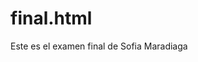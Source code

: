 # final.html
Este es el examen final de Sofia Maradiaga
<!DOCTYPE html>
<html>
    <head>
        <meta charset="utf-8">
        <title>Derivado de " Final_Sofia Maradiaga"</title>
        <style>
            .titulo{
            float:middle;
            border-style:double;
            }
            .fotos{
            float:right;
            top:800px;
            height:400px;
            width:500px;
            }
            .lado{
            float:left;
            width:30%;
           background-color:rgb(235, 124, 235);
           color:rgb(0, 0, 0);
           
           
            }
            #texto{
                font-family:monospace;
            }
        </style>
    </head>
    
    <body>
    <h1>VolleyBall </h1>
    <div class="lado">
     <h2>Regla Torres Herrera </h2>
     <p>
     Es una jugadora de voleibol cubana, que ganó tres medallas de oro olímpicas consecutivas (Barcelona 1992, Atlanta 1996, Sídney 2000), en el año 2001 fue elegida la mejor jugadora del siglo XX otorgada por la FIVB y elegida para el Salón Internacional de la Fama de Voleibol, ubicado en Holyoke, Massachusetts, Estados Unidos.
    </div>
        <span id="origen">
        <h2>origen</h2>
        <p>
        El voleibol fue creado en febrero de 1895 por William George Morgan, entrenador deportivo de la Asociación Cristiana de Jóvenes (YMCA) en Holyoke. Morgan había realizado sus estudios en el Colegio de Springfield de la YMCA donde conoció a James Naismith quien, en 1891, había inventado el juego del baloncesto.
        
        
  </span>
        <span id="listado">
        <h2>listado</h2>
        <h3>reglas</h3>
     <p>El balón debe ser tocado o impulsado con golpes limpios, pero no puede ser parado, sujetado, retenido o acompañado. Cada equipo dispone de un máximo de tres toques para devolver el balón al campo contrario (además del contacto del bloqueo).9​ El balón se golpea normalmente con manos y brazos. Desde hace algunos años está permitido el contacto del balón con cualquier parte del cuerpo, incluidos los pies.9​ Una de las características más peculiares del voleibol es que los jugadores tienen que ir rotando sus posiciones a medida que van consiguiendo puntos.

El deporte tuvo su origen en Estados Unidos en 1895, siendo hoy muy popular y practicándose en casi todo el mundo. Lo regula la Federación Internacional de Voleibol (FIVB) y en ella se encuentran representadas 220 naciones.10​ Han encabezado los rankings de comienzos del siglo xxi Brasil, Estados Unidos, Italia y Rusia. La lista de naciones que lideran el deporte continúa con Japón, Serbia, Polonia, Cuba, República Dominicana, China y Alemania. De acuerdo con estimaciones de la FIVB, una sexta parte de las personas en todo el mundo participa en el voleibol, activamente o como espectador.

El voleibol es uno de los deportes donde mayor es la paridad entre las competiciones femeninas y masculinas, tanto por el nivel de la competencia como por la popularidad, presencia en los medios y público que sigue a los equipos.
     <div>1. Duración del partido.</div>
 <div>2. Inicio y reanudación del juego.</div>
<div> 3. Bola en juego o fuera.</div>
<div> 4. bola marcada.</div>
 <div>5. Fuera de juego.</div>


</span>
  
    <div class="fotos">
    <img src="https://upload.wikimedia.org/wikipedia/commons/thumb/8/8c/Europei_di_pallavolo_2005_-_Italia-Russia.jpg/250px-Europei_di_pallavolo_2005_-_Italia-Russia.jpg">
     <img src="https://upload.wikimedia.org/wikipedia/commons/thumb/3/38/Volleyball_game.jpg/300px-Volleyball_game.jpg">
    </div>


    </body>
</html>
